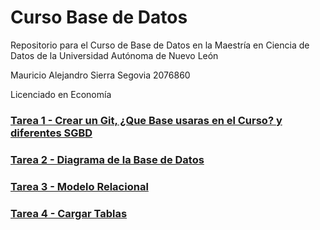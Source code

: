 # Curso Base de Datos

Repositorio para el Curso de Base de Datos en la Maestría en Ciencia de Datos de la Universidad Autónoma de Nuevo León

Mauricio Alejandro Sierra Segovia 2076860

Licenciado en Economía

### [Tarea 1 - Crear un Git, ¿Que Base usaras en el Curso? y diferentes SGBD](https://github.com/MauSierra/Curso_Base_de_Datos/blob/baae56d73317dfa0400e9c5bb1d2a40705bf02aa/Tarea%201.md)
### [Tarea 2 - Diagrama de la Base de Datos](https://github.com/MauSierra/Curso_Base_de_Datos/blob/4e50f870605db598e98e4272921d02cd8c4ce6cd/%23%20Tarea%202.md)
### [Tarea 3 - Modelo Relacional](https://github.com/MauSierra/Curso_Base_de_Datos/blob/fb1b086fba41873767301fcfb2dd94a65193211a/Tarea%203.md)
### [Tarea 4 - Cargar Tablas](https://github.com/MauSierra/Curso_Base_de_Datos/blob/545a8d0eb24131deede5cd0e668d73419089e66c/Tarea%204.sql)
